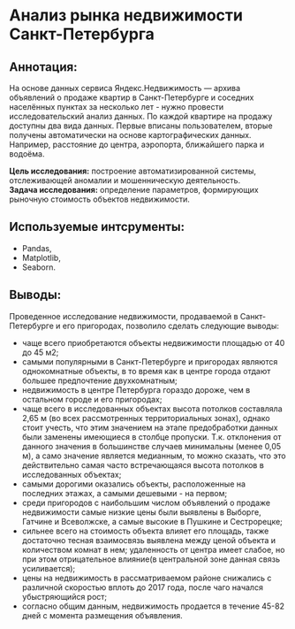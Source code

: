 # Анализ рынка недвижимости Санкт-Петербурга

## Аннотация: 
На основе данных сервиса Яндекс.Недвижимость — архива объявлений о продаже квартир в Санкт-Петербурге и соседних населённых пунктах за несколько лет - нужно провести исследовательский анализ данных. По каждой квартире на продажу доступны два вида данных. Первые вписаны пользователем, вторые получены автоматически на основе картографических данных. Например, расстояние до центра, аэропорта, ближайшего парка и водоёма. 

**Цель исследования:** построение автоматизированной системы, отслеживающей аномалии и мошенническую деятельность. \
**Задача исследования:** определение параметров, формирующих рыночную стоимость объектов недвижимости.

## Используемые интсрументы: 
- Pandas,
- Matplotlib,
- Seaborn.

## Выводы: 
Проведенное исследование недвижимости, продаваемой в Санкт-Петербурге и его пригородах, позволило сделать следующие выводы:
- чаще всего приобретаются объекты недвижимости площадью от 40 до 45 м2;
- самыми популярными в Санкт-Петербурге и пригородах являются однокомнатные объекты, в то время как в центре города отдают большее предпочтение двухкомнатным;
- недвижимость в центре Петербурга гораздо дороже, чем в остальном городе и его пригородах;
- чаще всего в исследованных объектах высота потолков составляла 2,65 м (во всех рассмотренных территориальных зонах), однако стоит учесть, что этим значением на этапе предобработки данных были заменены имеющиеся в столбце пропуски. Т.к. отклонения от данного значения в большинстве случаев минимальны (менее 0,05 м), а само значение является медианным, то можно сказать, что это действительно самая часто встречающаяся высота потолков в исследованных объектах;
- самыми дорогими оказались объекты, расположенные на последних этажах, а самыми дешевыми - на первом;
- среди пригородов с наибольшим числом объявлений о продаже недвижимости самые низкие цены были выявлены в Выборге, Гатчине и Всеволжске, а самые высокие в Пушкине и Сестрорецке;
- сильнее всего на стоимость объекта влияет его площадь, также достаточно тесная взаимосвязь выявлена между ценой объекта и количеством комнат в нем; удаленность от центра имеет слабое, но при этом отрицательное влияние(в центральной зоне данная связь усиливается);
- цены на недвижимость в рассматриваемом районе снижались с различной скоростью вплоть до 2017 года, после чаго начался убыстряющийся рост;
- согласно общим данным, недвижимость продается в течение 45-82 дней с момента размещения объявления.
